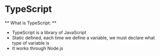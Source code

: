 # TypeScript

** What is TypeScript: **

- TypeScript is a library of JavaScript
- Static defined, each time we define a variable, we must declare what type of variable is
- It works through Node.js

